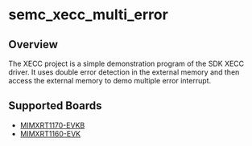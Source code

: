 # semc_xecc_multi_error

## Overview
The XECC project is a simple demonstration program of the SDK XECC driver. It uses double error detection in the external memory
and then access the external memory to demo multiple error interrupt.

## Supported Boards
- [MIMXRT1170-EVKB](../../../../_boards/evkbmimxrt1170/driver_examples/xecc/semc/xecc_multi_error/example_board_readme.md)
- [MIMXRT1160-EVK](../../../../_boards/evkmimxrt1160/driver_examples/xecc/semc/xecc_multi_error/example_board_readme.md)

